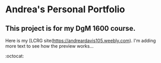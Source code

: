 # Andrea's Personal Portfolio

## This project is for my DgM 1600 course.

Here is my [LCRG site(https://andreardavis105.weebly.com).
I'm adding more text to see how the preview works...

:octocat: